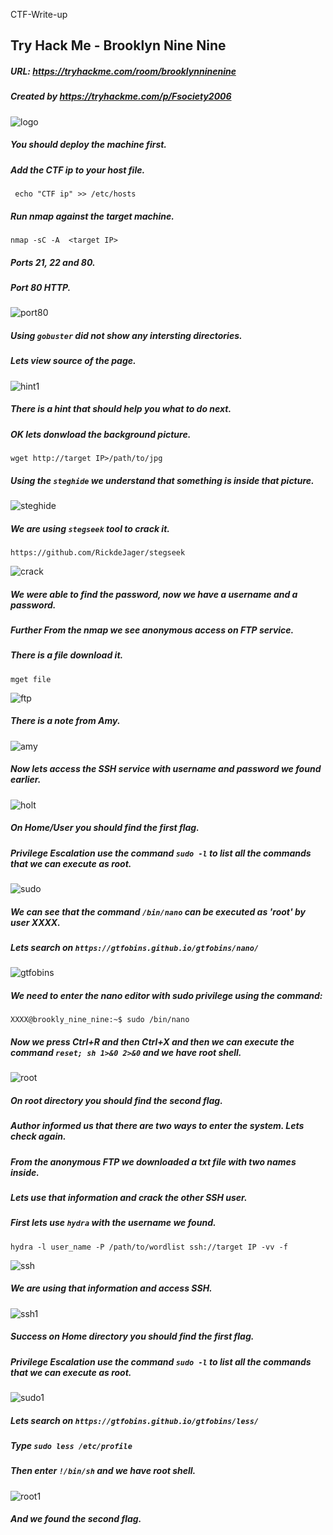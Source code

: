  CTF-Write-up

## Try Hack Me - Brooklyn Nine Nine

##### URL: https://tryhackme.com/room/brooklynninenine

##### Created by _https://tryhackme.com/p/Fsociety2006_

![logo](https://user-images.githubusercontent.com/20625004/115248090-0a67a980-a130-11eb-99af-2edf03ef0eeb.PNG)

##### You should deploy the machine first.

##### Add the CTF ip to your host file.

``` echo "CTF ip" >> /etc/hosts```

##### Run nmap against the target machine.

```nmap -sC -A  <target IP>```

##### Ports 21, 22 and 80.

##### Port 80 HTTP.

![port80](https://user-images.githubusercontent.com/20625004/115248763-a5f91a00-a130-11eb-9bce-7050f8db3490.PNG)

##### Using ``gobuster`` did not show any intersting directories.

##### Lets view source of the page.

![hint1](https://user-images.githubusercontent.com/20625004/115248917-caed8d00-a130-11eb-8d3b-93690a7de9f2.PNG)

##### There is a hint that should help you what to do next.

##### OK lets donwload the background picture.

``wget http://target IP>/path/to/jpg``

##### Using the ``steghide`` we understand that something is inside that picture.

![steghide](https://user-images.githubusercontent.com/20625004/115249334-291a7000-a131-11eb-9d2a-a4a82a5c85ae.PNG)

##### We are using ``stegseek`` tool to crack it. 

``https://github.com/RickdeJager/stegseek``

![crack](https://user-images.githubusercontent.com/20625004/115250673-78ad6b80-a132-11eb-9785-d91fa4448c30.PNG)

##### We were able to find the password, now we have a username and a password.

##### Further From the nmap we see anonymous access on FTP service.

##### There is a file download it.

``mget file``

![ftp](https://user-images.githubusercontent.com/20625004/115248463-616d7e80-a130-11eb-91d5-0abd2e237afc.PNG)

##### There is a note from Amy.

![amy](https://user-images.githubusercontent.com/20625004/115248607-84982e00-a130-11eb-8b7d-e33e109ca036.PNG)

##### Now lets access the SSH service with username and password we found earlier.

![holt](https://user-images.githubusercontent.com/20625004/115253928-8c0e0600-a135-11eb-95b7-3f7a7212da0b.PNG)

##### On Home/User you should find the first flag.

##### Privilege Escalation use the command ``sudo -l`` to list all the commands that we can execute as root.

![sudo](https://user-images.githubusercontent.com/20625004/115254006-9defa900-a135-11eb-9f5a-023d47ede775.PNG)

##### We can see that the command ``/bin/nano`` can be executed as 'root' by user XXXX.

##### Lets search on ``https://gtfobins.github.io/gtfobins/nano/``

![gtfobins](https://user-images.githubusercontent.com/20625004/115254241-d4c5bf00-a135-11eb-9b65-71757d0d1503.PNG)

##### We need to enter the nano editor with sudo privilege using the command:

``XXXX@brookly_nine_nine:~$ sudo /bin/nano``

##### Now we press Ctrl+R and then Ctrl+X and then we can execute the command ``reset; sh 1>&0 2>&0`` and we have root shell.

![root](https://user-images.githubusercontent.com/20625004/115254656-3a19b000-a136-11eb-9a2d-ea0d76728e63.PNG)

##### On root directory you should find the second flag.

##### Author informed us that there are two ways to enter the system. Lets check again.

##### From the anonymous FTP we downloaded a txt file with two names inside.

##### Lets use that information and crack the other SSH user.

##### First lets use ``hydra`` with the username we found. 

``hydra -l user_name -P /path/to/wordlist ssh://target IP -vv -f``

![ssh](https://user-images.githubusercontent.com/20625004/115255455-f3788580-a136-11eb-8276-cefa916caff2.PNG)

##### We are using that information and access SSH.

![ssh1](https://user-images.githubusercontent.com/20625004/115255609-1c007f80-a137-11eb-96ab-9ca044cd25a3.PNG)

##### Success on Home directory you should find the first flag.

##### Privilege Escalation use the command ``sudo -l`` to list all the commands that we can execute as root.

![sudo1](https://user-images.githubusercontent.com/20625004/115255910-6da90a00-a137-11eb-851b-2e238ba6a0d5.PNG)

##### Lets search on  ``https://gtfobins.github.io/gtfobins/less/``

##### Type ``sudo less /etc/profile``

##### Then enter ``!/bin/sh`` and we have root shell.

![root1](https://user-images.githubusercontent.com/20625004/115257061-6df5d500-a138-11eb-926d-bd178e7a6761.PNG)

##### And we found the second flag.
